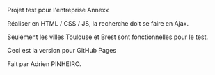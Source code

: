 Projet test pour l'entreprise Annexx

Réaliser en HTML / CSS / JS, la recherche doit se faire en Ajax.

Seulement les villes Toulouse et Brest sont fonctionnelles pour le test.

Ceci est la version pour GitHub Pages

Fait par Adrien PINHEIRO.